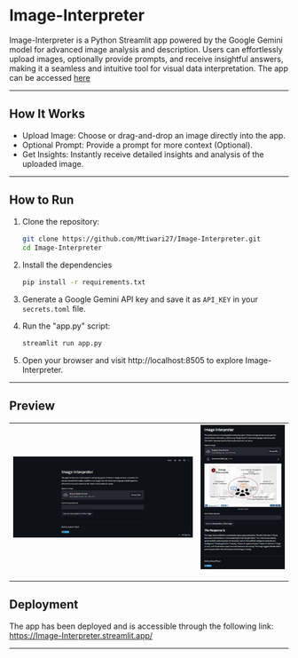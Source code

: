 # Image-Interpreter
Image-Interpreter is a Python Streamlit app powered by the Google Gemini model for advanced image analysis and description.
Users can effortlessly upload images, optionally provide prompts, and receive insightful answers, making it a seamless and intuitive tool for visual data interpretation.
The app can be accessed [here](https://Image-Interpreter.streamlit.app/)

---

## How It Works
- Upload Image: Choose or drag-and-drop an image directly into the app.
- Optional Prompt: Provide a prompt for more context (Optional).
- Get Insights: Instantly receive detailed insights and analysis of the uploaded image.

---

## How to Run

1. Clone the repository:
   ```bash
   git clone https://github.com/Mtiwari27/Image-Interpreter.git
   cd Image-Interpreter
   ```
   
2. Install the dependencies
   ```bash
   pip install -r requirements.txt
   ```
   
3. Generate a Google Gemini API key and save it as `API_KEY` in your `secrets.toml` file.
   
5. Run the "app.py" script:
   ```bash
   streamlit run app.py
   ```

6. Open your browser and visit http://localhost:8505 to explore Image-Interpreter.

---

## Preview

| ![Preview Image 1](ImagePreview/Preview1.png) | ![Preview Image 2](ImagePreview/Preview2.png) |
|---------|-------------|

---

## Deployment

The app has been deployed and is accessible through the following link: https://Image-Interpreter.streamlit.app/

---
